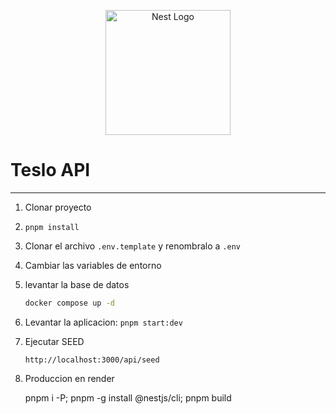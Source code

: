 <p align="center">
  <a href="http://nestjs.com/" target="blank"><img src="https://nestjs.com/img/logo-small.svg" width="200" alt="Nest Logo" /></a>
</p>

# Teslo API

---

1. Clonar proyecto
2. `pnpm install`
3. Clonar el archivo `.env.template` y renombralo a `.env`
4. Cambiar las variables de entorno
5. levantar la base de datos

   ```bash
   docker compose up -d
   ```

6. Levantar la aplicacion: `pnpm start:dev`

7. Ejecutar SEED

   ```text
   http://localhost:3000/api/seed
   ```

8. Produccion en render

   pnpm i -P; pnpm -g install @nestjs/cli; pnpm build
